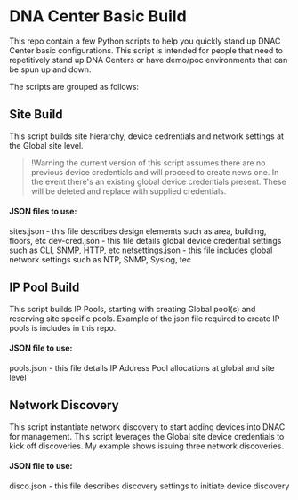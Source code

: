 # DNA Center Basic Build
This repo contain a few Python scripts to help you quickly stand up DNAC Center basic configurations.
This script is intended for people that need to repetitively stand up DNA Centers or have demo/poc environments that can be spun up and down.

The scripts are grouped as follows:

## Site Build
This script builds site hierarchy, device cedrentials and network settings at the Global site level.

> !Warning the current version of this script assumes there are no previous device credentials and will proceed to create news one.
In the event there's an existing global device credentials present. These will be deleted and replace with supplied credentials.
>

#### JSON files to use:
sites.json - this file describes design elememts such as area, building, floors, etc
dev-cred.json - this file details global device credential settings such as CLI, SNMP, HTTP, etc
netsettings.json - this file includes global network settings such as NTP, SNMP, Syslog, tec

## IP Pool Build
This script builds IP Pools, starting with creating Global pool(s) and reserving site specific pools. Example of the json file required to create IP pools is includes in this repo.

#### JSON file to use:
pools.json - this file details IP Address Pool allocations at global and site level


## Network Discovery
This script instantiate network discovery to start adding devices into DNAC for management. This script leverages the Global site device credentials to kick off discoveries. My example shows issuing three network discoveries.

#### JSON file to use:
disco.json - this file describes discovery settings to initiate device discovery

